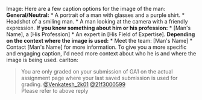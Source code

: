 Image: Here are a few caption options for the image of the man:
**General/Neutral:** * A portrait of a man with glasses and a purple shirt. *
Headshot of a smiling man. * A man looking at the camera with a friendly
expression. **If you know something about him or his profession:** * [Man's
Name], a [His Profession] * An expert in [His Field of Expertise]. **Depending
on the context where the image is used:** * Meet the team: [Man's Name] *
Contact [Man's Name] for more information. To give you a more specific and
engaging caption, I'd need more context about who he is and where the image is
being used.
carlton:
> You are only graded on your submission of GA1 on the actual assignment page
> where your last saved submission is used for grading.
[@Venkatesh_2k01](/u/venkatesh_2k01) [@21f3000599](/u/21f3000599)  
Please refer to above reply
